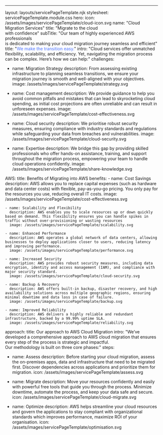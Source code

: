 ---
layout: layouts/servicePageTemplate.njk
stylesheet: servicePageTemplate.module.css
hero:
  icon: /assets/images/servicePageTemplate/cloud-icon.svg
  name: "Cloud Migration Services"
  title: "Migrate to the cloud</br>with confidence"
  subTitle: "Our team of highly experienced AWS professionals </br>is dedicated to making your cloud migration journey seamless and efficient"
title: "<span style='color: #4F75FF'>We make the transition easy.</span>"
intro: "Cloud services offer unmatched flexibility, scalability, and efficiency. Yet, navigating the migration process can be complex. Here’s how we can help:"
challenges: 
  - name: Migration Strategy
    description: From assessing existing infrastructure to planning seamless transitions, we ensure your migration journey is smooth and well-aligned with your objectives.
    image: /assets/images/servicePageTemplate/strategy.svg

  - name: Cost management
    description: We provide guidance to help you avoid common pitfalls and mistakes that can lead to skyrocketing cloud spending, as initial cost projections are often unreliable and can result in unforeseen expenses.
    image: /assets/images/servicePageTemplate/cost-effectiveness.svg

  - name: Cloud security
    description: We prioritise robust security measures, ensuring compliance with industry standards and regulations while safeguarding your data from breaches and vulnerabilities.
    image: /assets/images/servicePageTemplate/cloud-security.svg

  - name: Expertise
    description: We bridge this gap by providing skilled professionals who offer hands-on assistance, training, and support throughout the migration process, empowering your team to handle cloud operations confidently.
    image: /assets/images/servicePageTemplate/share-knowledge.svg

AWS:
  title: Benefits of Migrating into AWS
  benefits:
    - name: Cost Savings
      description: AWS allows you to replace capital expenses (such as hardware and data center costs) with flexible, pay-as-you-go pricing. You only pay for the resources you use, reducing overall IT costs.
      image: /assets/images/servicePageTemplate/cost-effectiveness.svg

    - name: Scalability and Flexibility
      description: AWS enables you to scale resources up or down quickly based on demand. This flexibility ensures you can handle spikes in traffic without over-provisioning or wasting resources
      image: /assets/images/servicePageTemplate/scalability.svg

    - name: Enhanced Performance
      description: AWS operates a global network of data centers, allowing businesses to deploy applications closer to users, reducing latency and improving performance.
      image: /assets/images/servicePageTemplate/performance.svg

    - name: Increased Security
      description: AWS provides robust security measures, including data encryption, identity and access management (IAM), and compliance with major security standard.
      image: /assets/images/servicePageTemplate/cloud-security.svg

    - name: Backup & Recovery
      description: AWS offers built-in backup, disaster recovery, and high availability solutions across multiple geographic regions, ensuring minimal downtime and data loss in case of failure. 
      image: /assets/images/servicePageTemplate/backup.svg

    - name: Improved Reliability
      description: AWS delivers a highly reliable and redundant infrastructure, backed by a 99.99% uptime SLA.
      image: /assets/images/servicePageTemplate/reliability.svg

approach:
  title: Our approach to AWS Cloud Migration
  intro: "We’ve developed a comprehensive approach to AWS cloud migration that ensures every step of the process is strategic and impactful.</br> Our methodology is built on three core phases:"
  steps:
  - name: Assess
    description: Before starting your cloud migration, assess the on-premises apps, data and infrastructure that need to be migrated first. Discover dependencies across applications and prioritize them for migration.
    icon: /assets/images/servicePageTemplate/assess.svg

  - name: Migrate
    description: Move your resources confidently and easily with powerful free tools that guide you through the process. Minimize downtime, automate the process, and keep your data safe and secure.
    icon: /assets/images/servicePageTemplate/cloud-migrate.svg

  - name: Optimize
    description: AWS helps streamline your cloud resources and govern the applications to stay compliant with organizational standards which improves performance, maximize ROI of your organisation.
    icon: /assets/images/servicePageTemplate/optimisation.svg
